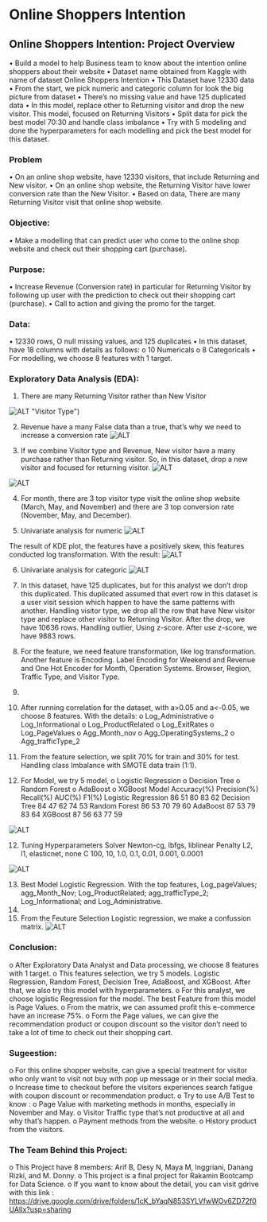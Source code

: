 # Online Shoppers Intention

## Online Shoppers Intention: Project Overview

•	Build a model to help Business team to know about the intention online shoppers about their website
•	Dataset name obtained from Kaggle with name of dataset Online Shoppers Intention
•	This Dataset have 12330 data
•	From the start, we pick numeric and categoric column for look the big picture from dataset
•	There’s no missing value and have 125 duplicated data
•	In this model, replace other to Returning visitor and drop the new visitor. This model, focused on Returning Visitors
•	Split data for pick the best model 70:30 and handle class imbalance
•	Try with 5 modeling and done the hyperparameters for each modelling and pick the best model for this dataset.

### Problem
•	On an online shop website, have 12330 visitors, that include Returning and New visitor.
•	On an online shop website, the Returning Visitor have lower conversion rate than the New Visitor.
•	Based on data, There are many Returning Visitor visit that online shop website.

### Objective:
•	Make a modelling that can predict user who come to the online shop website and check out their shopping cart (purchase).

### Purpose:
•	Increase Revenue (Conversion rate) in particular for Returning Visitor by following up user with the prediction to check out their shopping cart (purchase).
•	Call to action and giving the promo for the target.

### Data:
•	12330 rows, O null missing values, and 125 duplicates
•	In this dataset, have 18 columns with details as follows:
  o	10 Numericals
  o	8 Categoricals
•	For modelling, we choose 8 features with 1 target.

### Exploratory Data Analysis (EDA):
1.	There are many Returning Visitor rather than New Visitor 

![ALT](https://github.com/inggridpris/Purchasing-Intention-Prediction-On-Online-Shopper/blob/main/fig/visitor%20type.png) "Visitor Type")

2.	Revenue have a many False data than a true, that’s why we need to increase a conversion rate
![ALT](https://github.com/inggridpris/Purchasing-Intention-Prediction-On-Online-Shopper/blob/main/fig/Revenue.png "Revenue")
 
3.	If we combine Visitor type and Revenue, New visitor have a many purchase rather than Returning visitor. So, in this dataset, drop a new visitor and focused for returning visitor.
![ALT](https://github.com/inggridpris/Purchasing-Intention-Prediction-On-Online-Shopper/blob/main/fig/vistor%20and%20revenue.png "Returning Visitor")

![ALT](https://github.com/inggridpris/Purchasing-Intention-Prediction-On-Online-Shopper/blob/main/fig/Visitor%20and%20revenue%201.png "New Visitor")

4.	For month, there are 3 top visitor type visit the online shop website (March, May, and November) and there are 3 top conversion rate (November, May, and December).

5.	Univariate analysis for numeric
![ALT](https://github.com/inggridpris/Purchasing-Intention-Prediction-On-Online-Shopper/blob/main/fig/univariate%20for%20numeric.png "Univariate analysis for Numeric")

The result of KDE plot, the features have a positively skew, this features conducted log transformation. With the result:
![ALT](https://github.com/inggridpris/Purchasing-Intention-Prediction-On-Online-Shopper/blob/main/fig/after%20log%20transformation%20for%20numeric.png "Log Transformation")

6.	Univariate analysis for categoric
![ALT](https://github.com/inggridpris/Purchasing-Intention-Prediction-On-Online-Shopper/blob/main/fig/univariate%20for%20categorical.png "Univariate Analysis for Category")

7.	In this dataset, have 125 duplicates, but for this analyst we don’t drop this duplicated. This duplicated assumed that evert row in this dataset is a user visit session which happen to have the same patterns with another.
Handling visitor type, we drop all the row that have New visitor type and replace other visitor to Returning Visitor. After the drop, we have 10636 rows.
Handling outlier, Using z-score. After use z-score, we have 9883 rows.

8.	For the feature, we need feature transformation, like log transformation. Another feature is Encoding. Label Encoding for Weekend and Revenue and One Hot Encoder for Month, Operation Systems. Browser, Region, Traffic Type, and Visitor Type.
9.	
10.	 After running correlation for the dataset, with a>0.05 and a<-0.05, we choose 8 features. With the details:
  o	Log_Administrative
  o	Log_Informational
  o	Log_ProductRelated
  o	Log_ExitRates
  o	Log_PageValues
  o	Agg_Month_nov
  o	Agg_OperatingSystems_2
  o	Agg_trafficType_2
10.	From the feature selection, we split 70% for train and 30% for test. Handling class Imbalance with SMOTE data train (1:1).
11.	For Model, we try 5 model,
  o	Logistic Regression
  o	Decision Tree
  o	Random Forest
  o	AdaBoost
  o	XGBoost
Model	Accuracy(%)	Precision(%)	Recall(%)	AUC(%)	F1(%)
Logistic Regression	86	51	80	83	62
Decision Tree	84	47	62	74	53
Random Forest	86	53	70	79	60
AdaBoost	87	53	79	83	64
XGBoost	87	56	63	77	59

![ALT](https://github.com/inggridpris/Purchasing-Intention-Prediction-On-Online-Shopper/blob/main/fig/modelling.png "Modelling")

12.	Tuning Hyperparameters
Solver	 Newton-cg, lbfgs, liblinear
Penalty	L2, l1, elasticnet, none
C	100, 10, 1.0, 0.1, 0.01, 0.001, 0.0001

![ALT](https://github.com/inggridpris/Purchasing-Intention-Prediction-On-Online-Shopper/blob/main/fig/turning%20hyperparameters.png "Results of Turning Hyperparameters")

13.	Best Model Logistic Regression. With the top features, Log_pageValues; agg_Month_Nov; Log_ProductRelated; agg_trafficType_2; Log_Informational; and Log_Administrative.
14.	
15.	From the Feuture Selection Logistic regression, we make a confussion matrix.
![ALT](https://github.com/inggridpris/Purchasing-Intention-Prediction-On-Online-Shopper/blob/main/fig/matrix.jpg "Confussion Matrix")

### Conclusion:
  o	After Exploratory Data Analyst and Data processing, we choose 8 features with 1 target.
  o	This features selection, we try 5 models. Logistic Regression, Random Forest, Decision Tree, AdaBoost, and XGBoost. After that, we also try this model with         hyperparameters.
  o	For this analyst, we choose logistic Regression for the model. The best Feature from this model is Page Values.
  o	From the matrix, we can assumed profit this e-commerce have an increase 75%.
  o	Form the Page values, we can give the recommendation product or coupon discount so the visitor don’t need to take a lot of time to check out their shopping         cart.

### Sugeestion:
  o	For this online shopper website, can give a special treatment for visitor who only want to visit not buy with pop up message or in their social media.
  o	Increase time to checkout before the visitors experiences search fatigue with coupon discount or recommendation product.
  o	Try to use A/B Test to know :
  o	Page Value with marketing methods in months, especially in November and May.
  o	Visitor Traffic type that’s not productive at all and why that’s happen.
  o	Payment methods from the website.
  o	History product from the visitors.

### The Team Behind this Project:
  o	This Project have 8 members: Arif B, Desy N, Maya M, Inggriani, Danang Rizki, and M. Donny.
  o	This project is a final project for Rakamin Bootcamp for Data Science.
  o	If you want to know about the detail, you can visit gdrive with this link : https://drive.google.com/drive/folders/1cK_bYaqN853SYLVfwWOv6ZD72f0UAIIx?usp=sharing

